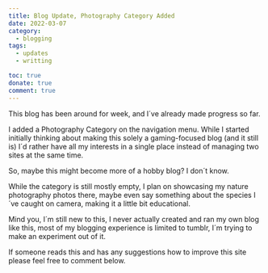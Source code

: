 ```yaml
---
title: Blog Update, Photography Category Added
date: 2022-03-07
category: 
  - blogging
tags: 
  - updates
  - writting

toc: true
donate: true
comment: true
---
```


This blog has been around for week, and I´ve already made progress so far.

I added a Photography Category on the navigation menu. While I started initially thinking about making this solely a gaming-focused blog (and it still is) I´d rather have all my interests in a single place instead of managing two sites at the same time.

So, maybe this might become more of a hobby blog? I don´t know.

While the category is still mostly empty, I plan on showcasing my nature photography photos there, maybe even say something about the species I´ve caught on camera, making it a little bit educational.

Mind you, I´m still new to this, I never actually created and ran my own blog like this, most of my blogging experience is limited to tumblr, I´m trying to make an experiment out of it.

If someone reads this and has any suggestions how to improve this site please feel free to comment below.

